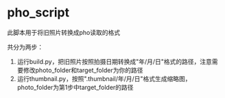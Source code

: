 # pho_script
此脚本用于将旧照片转换成pho读取的格式

共分为两步：
1. 运行build.py，把旧照片按照拍摄日期转换成"年/月/日"格式的路径，注意需要修改photo_folder和target_folder为你的路径
2. 运行thumbnail.py，按照".thumbnail/年/月/日"格式生成缩略图，photo_folder为第1步中target_folder的路径
